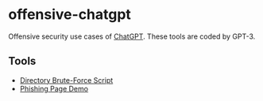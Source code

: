 # offensive-chatgpt
Offensive security use cases of [ChatGPT](https://chat.openai.com/chat). These tools are coded by GPT-3.

## Tools
- [Directory Brute-Force Script](https://github.com/payloadartist/offensive-chatgpt/tree/main/directory-bruteforce)
- [Phishing Page Demo](https://github.com/payloadartist/offensive-chatgpt/tree/main/phishing-demo)

